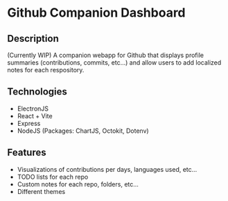# Github Companion Dashboard

## Description

(Currently WIP)
A companion webapp for Github that displays profile summaries (contributions, commits, etc...) and allow users to add localized notes for each respository.

## Technologies
- ElectronJS
- React + Vite
- Express
- NodeJS (Packages: ChartJS, Octokit, Dotenv)

## Features 
- Visualizations of contributions per days, languages used, etc...
- TODO lists for each repo
- Custom notes for each repo, folders, etc...
- Different themes
